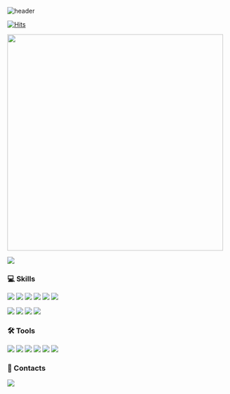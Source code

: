 ![header](https://capsule-render.vercel.app/api?type=waving&color=auto&height=300&section=header&text=Fatchoi!%20&animation=fadeIn&fontAlignY=28)

[![Hits](https://hits.seeyoufarm.com/api/count/incr/badge.svg?url=https%3A%2F%2Fgithub.com%2Fhyejin4169%2Fhit-counter&count_bg=%23FC4BDE&title_bg=%23555555&icon=&icon_color=%23E7E7E7&title=hits&edge_flat=false)](https://hits.seeyoufarm.com)
<p>
  <img src="https://github-readme-stats.vercel.app/api?username=fatchoi3&show_icons=true&count_private=true&line_height=24" style="width: 492px"> <p>
  <img src="https://github-readme-stats.vercel.app/api/top-langs/?username=fatchoi3&layout=compact&langs_count=6">
</p>

### 💻 Skills
<p>
  <img src="https://img.shields.io/badge/javascript-F7DF1E?style=flat&logo=javascript&logoColor=black"> 
  <img src="https://img.shields.io/badge/React-87CEFA?style=flat&logo=React&logoColor=white">
  <img src="https://img.shields.io/badge/Redux-764ABC?style=flat&logo=Redux&logoColor=white"/>
  <img src="https://img.shields.io/badge/HTML5-E34F26?style=flat&logo=html5&logoColor=white"/>
  <img src="https://img.shields.io/badge/CSS3-1572B6?style=flat&logo=css3&logoColor=white"/>
  <img src="https://img.shields.io/badge/Python-3776AB?style=flat&logo=Python&logoColor=white"/>
</p>
<p>
  <img src="https://img.shields.io/badge/AWS S3-232F3E?style=flat&logo=amazonaws&logoColor=white">
  <img src="https://img.shields.io/badge/AWS cloudfront-232F3E?style=flat&logo=amazonaws&logoColor=white">
  <img src="https://img.shields.io/badge/AWS route53-232F3E?style=flat&logo=amazonaws&logoColor=white">
  <img src="https://img.shields.io/badge/firebase-FFCA28?style=flat&logo=firebase&logoColor=black"> 
</p>

### 🛠 Tools
<p>
  <img src="https://img.shields.io/badge/VSCode-007ACC?style=flat&logo=Visual Studio Code&logoColor=white"/>
  <img src="https://img.shields.io/badge/PyCharm-48A842?style=flat-badge&logo=pycharm&logoColor=white"/>
  <img src="https://img.shields.io/badge/Git-F05032?style=flat&logo=Git&logoColor=white"/>
  <img src="https://img.shields.io/badge/Github-181717?style=flat&logo=github&logoColor=white">
  <img src="https://img.shields.io/badge/Slack-4A154B?style=flat&logo=Slack&logoColor=white"/>
  <img src="https://img.shields.io/badge/Notion-000000?style=flat&logo=Notion&logoColor=white"/>
</p>

### 📩 Contacts
<p>
<a href="https://fatchoi.tistory.com" target="_blank"><img src="https://img.shields.io/badge/Tistory-violet?logo=Tistory&logoColor=violet"></a>


